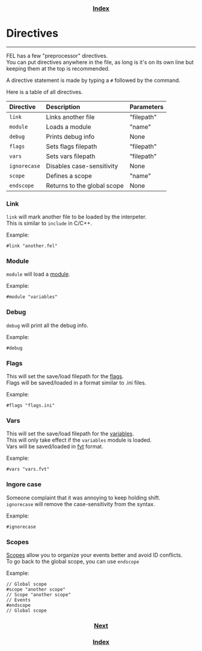 <h3 align="center"><a href="index.html">Index</a></h3>

# Directives
-----

FEL has a few "preprocessor" directives.  
You can put directives anywhere in the file, as long is it's on its own line but keeping them at the top is recommended.  

A directive statement is made by typing a `#` followed by the command.  

Here is a table of all directives.

| Directive    | Description                 | Parameters |
|:-------------|:----------------------------|:-----------|
| `link`       | Links another file          | "filepath" |
| `module`     | Loads a module              | "name"     |
| `debug`      | Prints debug info           | None       |
| `flags`      | Sets flags filepath         | "filepath" |
| `vars`       | Sets vars filepath          | "filepath" |
| `ignorecase` | Disables case-sensitivity   | None       |
| `scope`      | Defines a scope             | "name"     |
| `endscope`   | Returns to the global scope | None       |

### Link

`link` will mark another file to be loaded by the interpeter.  
This is similar to `include` in C/C++.  

Example:
```
#link "another.fel"
```

### Module

`module` will load a [module](modules.html).  

Example:
```
#module "variables"
```

### Debug

`debug` will print all the debug info.  

Example:
```
#debug
```

### Flags

This will set the save/load filepath for the [flags](flags.html).  
Flags will be saved/loaded in a format similar to .ini files.

Example:
```
#flags "flags.ini"
```

### Vars

This will set the save/load filepath for the [variables](variables.html).  
This will only take effect if the `variables` module is loaded.  
Vars will be saved/loaded in [fvt](fel-misc.html) format.

Example:
```
#vars "vars.fvt"
```

### Ingore case

Someone complaint that it was annoying to keep holding shift.  
`ignorecase` will remove the case-sensitivity from the syntax.

Example:
```
#ignorecase
```

### Scopes

[Scopes](scope.html) allow you to organize your events better and avoid ID conflicts.  
To go back to the global scope, you can use `endscope`

Example:
```
// Global scope
#scope "another scope"
// Scope "another scope"
// Events
#endscope
// Global scope
```

<h3 align="center"><a href="modules.html">Next</a></h3>
<h3 align="center"><a href="index.html">Index</a></h3>
